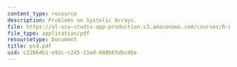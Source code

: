 ```yaml
---
content_type: resource
description: Problems on Systolic Arrays.
file: https://ol-ocw-studio-app-production.s3.amazonaws.com/courses/6-896-theory-of-parallel-hardware-sma-5511-spring-2004/c22664b1e92cc24521ed688b65dbc4ba_ps4.pdf
file_type: application/pdf
resourcetype: Document
title: ps4.pdf
uid: c22664b1-e92c-c245-21ed-688b65dbc4ba
---
```

